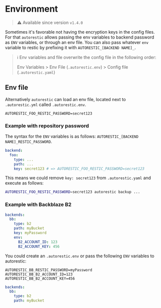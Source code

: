 # Environment

> ⚠ Available since version `v1.4.0`

Sometimes it's favorable not having the encryption keys in the config files.
For that `autorestic` allows passing the env variables to backend password as `ENV` variables, or through an env file.
You can also pass whatever `env` variable to restic by prefixing it with `AUTORESTIC_[BACKEND NAME]_`.

> ℹ️ Env variables and file overwrite the config file in the following order:
>
> Env Variables > Env File (`.autorestic.env`) > Config file (`.autorestic.yaml`)

## Env file

Alternatively `autorestic` can load an env file, located next to `.autorestic.yml` called `.autorestic.env`.

```
AUTORESTIC_FOO_RESTIC_PASSWORD=secret123
```

### Example with repository password

The syntax for the `ENV` variables is as follows: `AUTORESTIC_[BACKEND NAME]_RESTIC_PASSWORD`.

```yaml | autorestic.yaml
backend:
  foo:
    type: ...
    path: ...
    key: secret123 # => AUTORESTIC_FOO_RESTIC_PASSWORD=secret123
```

This means we could remove `key: secret123` from `.autorestic.yaml` and execute as follows:

```bash
AUTORESTIC_FOO_RESTIC_PASSWORD=secret123 autorestic backup ...
```

### Example with Backblaze B2

```yaml | autorestic.yaml
backends:
  bb:
    type: b2
    path: myBucket
    key: myPassword
    env:
      B2_ACCOUNT_ID: 123
      B2_ACCOUNT_KEY: 456
```

You could create an `.autorestic.env` or pass the following `ENV` variables to autorestic:

```
AUTORESTIC_BB_RESTIC_PASSWORD=myPassword
AUTORESTIC_BB_B2_ACCOUNT_ID=123
AUTORESTIC_BB_B2_ACCOUNT_KEY=456
```

```yaml | autorestic.yaml
backends:
  bb:
    type: b2
    path: myBucket
```
